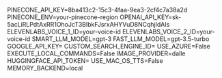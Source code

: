 PINECONE_API_KEY=8ba413c2-15c3-4faa-9ea3-2cf4c7a38a2d
PINECONE_ENV=your-pinecone-region
OPENAI_API_KEY=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
ELEVENLABS_VOICE_1_ID=your-voice-id
ELEVENLABS_VOICE_2_ID=your-voice-id
SMART_LLM_MODEL=gpt-3
FAST_LLM_MODEL=gpt-3.5-turbo
GOOGLE_API_KEY=
CUSTOM_SEARCH_ENGINE_ID=
USE_AZURE=False
EXECUTE_LOCAL_COMMANDS=False
IMAGE_PROVIDER=dalle
HUGGINGFACE_API_TOKEN=
USE_MAC_OS_TTS=False
MEMORY_BACKEND=local


    
